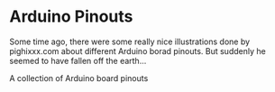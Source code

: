 # Arduino Pinouts
Some time ago, there were some really nice illustrations done by pighixxx.com about different Arduino borad pinouts. But suddenly he seemed to have fallen off the earth...

A collection of Arduino board pinouts
